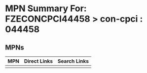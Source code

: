 



# MPN Summary For: FZECONCPCI44458 > con-cpci : 044458

## MPNs
  

|MPN|Direct Links|Search Links|
| :--- | :--- | :--- |
||||
